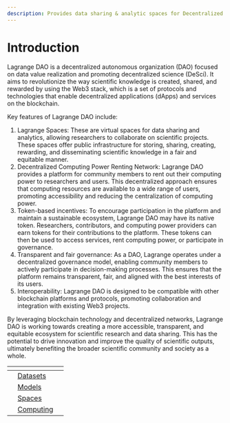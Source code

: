 ```yaml
---
description: Provides data sharing & analytic spaces for Decentralized science(DeSci)
---
```


# Introduction

Lagrange DAO is a decentralized autonomous organization (DAO) focused on data value realization and promoting decentralized science (DeSci). It aims to revolutionize the way scientific knowledge is created, shared, and rewarded by using the Web3 stack, which is a set of protocols and technologies that enable decentralized applications (dApps) and services on the blockchain.

Key features of Lagrange DAO include:

1. Lagrange Spaces: These are virtual spaces for data sharing and analytics, allowing researchers to collaborate on scientific projects. These spaces offer public infrastructure for storing, sharing, creating, rewarding, and disseminating scientific knowledge in a fair and equitable manner.
2. Decentralized Computing Power Renting Network: Lagrange DAO provides a platform for community members to rent out their computing power to researchers and users. This decentralized approach ensures that computing resources are available to a wide range of users, promoting accessibility and reducing the centralization of computing power.
3. Token-based incentives: To encourage participation in the platform and maintain a sustainable ecosystem, Lagrange DAO may have its native token. Researchers, contributors, and computing power providers can earn tokens for their contributions to the platform. These tokens can then be used to access services, rent computing power, or participate in governance.
4. Transparent and fair governance: As a DAO, Lagrange operates under a decentralized governance model, enabling community members to actively participate in decision-making processes. This ensures that the platform remains transparent, fair, and aligned with the best interests of its users.
5. Interoperability: Lagrange DAO is designed to be compatible with other blockchain platforms and protocols, promoting collaboration and integration with existing Web3 projects.

By leveraging blockchain technology and decentralized networks, Lagrange DAO is working towards creating a more accessible, transparent, and equitable ecosystem for scientific research and data sharing. This has the potential to drive innovation and improve the quality of scientific outputs, ultimately benefiting the broader scientific community and society as a whole.



<table data-view="cards"><thead><tr><th></th><th></th><th></th></tr></thead><tbody><tr><td></td><td><a href="datasets/">Datasets</a></td><td></td></tr><tr><td></td><td><a href="models.md">Models</a></td><td></td></tr><tr><td></td><td><a href="spaces/">Spaces</a></td><td></td></tr><tr><td></td><td><a href="computing/">Computing</a></td><td></td></tr></tbody></table>

